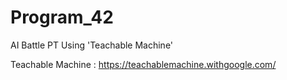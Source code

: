 # Program_42
AI Battle PT Using 'Teachable Machine'

Teachable Machine : https://teachablemachine.withgoogle.com/
